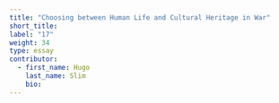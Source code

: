 ```yaml
---
title: "Choosing between Human Life and Cultural Heritage in War"
short_title:
label: "17"
weight: 34
type: essay
contributor:
  - first_name: Hugo
    last_name: Slim
    bio:
---
```

